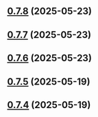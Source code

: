 ## [0.7.8](https://github.com/daffineq/Kawaime/compare/v0.7.7...v0.7.8) (2025-05-23)



## [0.7.7](https://github.com/daffineq/Kawaime/compare/v0.7.6...v0.7.7) (2025-05-23)



## [0.7.6](https://github.com/daffineq/Kawaime/compare/v0.7.5...v0.7.6) (2025-05-23)



## [0.7.5](https://github.com/daffineq/Kawaime/compare/v0.7.4...v0.7.5) (2025-05-19)



## [0.7.4](https://github.com/daffineq/Kawaime/compare/v0.7.3...v0.7.4) (2025-05-19)



